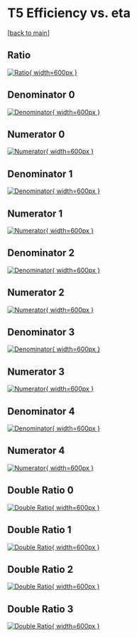 # T5 Efficiency vs. eta

[[back to main](./)]



## Ratio

[![Ratio](../mtv/var/T5_loweta_13_1_eff_eta.png){ width=600px }](../mtv/var/T5_loweta_13_1_eff_eta.pdf)

## Denominator 0

[![Denominator](../mtv/den/T5_loweta_13_1_eff_eta_den0.png){ width=600px }](../mtv/den/T5_loweta_13_1_eff_eta_den0.pdf)

## Numerator 0

[![Numerator](../mtv/num/T5_loweta_13_1_eff_eta_num0.png){ width=600px }](../mtv/num/T5_loweta_13_1_eff_eta_num0.pdf)

## Denominator 1

[![Denominator](../mtv/den/T5_loweta_13_1_eff_eta_den1.png){ width=600px }](../mtv/den/T5_loweta_13_1_eff_eta_den1.pdf)

## Numerator 1

[![Numerator](../mtv/num/T5_loweta_13_1_eff_eta_num1.png){ width=600px }](../mtv/num/T5_loweta_13_1_eff_eta_num1.pdf)

## Denominator 2

[![Denominator](../mtv/den/T5_loweta_13_1_eff_eta_den2.png){ width=600px }](../mtv/den/T5_loweta_13_1_eff_eta_den2.pdf)

## Numerator 2

[![Numerator](../mtv/num/T5_loweta_13_1_eff_eta_num2.png){ width=600px }](../mtv/num/T5_loweta_13_1_eff_eta_num2.pdf)

## Denominator 3

[![Denominator](../mtv/den/T5_loweta_13_1_eff_eta_den3.png){ width=600px }](../mtv/den/T5_loweta_13_1_eff_eta_den3.pdf)

## Numerator 3

[![Numerator](../mtv/num/T5_loweta_13_1_eff_eta_num3.png){ width=600px }](../mtv/num/T5_loweta_13_1_eff_eta_num3.pdf)

## Denominator 4

[![Denominator](../mtv/den/T5_loweta_13_1_eff_eta_den4.png){ width=600px }](../mtv/den/T5_loweta_13_1_eff_eta_den4.pdf)

## Numerator 4

[![Numerator](../mtv/num/T5_loweta_13_1_eff_eta_num4.png){ width=600px }](../mtv/num/T5_loweta_13_1_eff_eta_num4.pdf)

## Double Ratio 0

[![Double Ratio](../mtv/ratio/T5_loweta_13_1_eff_eta_ratio0.png){ width=600px }](../mtv/ratio/T5_loweta_13_1_eff_eta_ratio0.pdf)

## Double Ratio 1

[![Double Ratio](../mtv/ratio/T5_loweta_13_1_eff_eta_ratio1.png){ width=600px }](../mtv/ratio/T5_loweta_13_1_eff_eta_ratio1.pdf)

## Double Ratio 2

[![Double Ratio](../mtv/ratio/T5_loweta_13_1_eff_eta_ratio2.png){ width=600px }](../mtv/ratio/T5_loweta_13_1_eff_eta_ratio2.pdf)

## Double Ratio 3

[![Double Ratio](../mtv/ratio/T5_loweta_13_1_eff_eta_ratio3.png){ width=600px }](../mtv/ratio/T5_loweta_13_1_eff_eta_ratio3.pdf)

